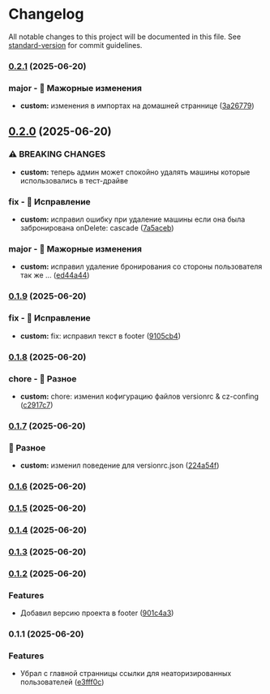 # Changelog

All notable changes to this project will be documented in this file. See [standard-version](https://github.com/conventional-changelog/standard-version) for commit guidelines.

### [0.2.1](https://github.com/m1rxcle/Mira-Rent/compare/v0.2.0...v0.2.1) (2025-06-20)


### major - 🧨 Мажорные изменения

* **custom:** изменения в импортах на домашней страннице ([3a26779](https://github.com/m1rxcle/Mira-Rent/commit/3a26779baa88433ba716419b73654d0d5894ef96))

## [0.2.0](https://github.com/m1rxcle/Mira-Rent/compare/v0.1.9...v0.2.0) (2025-06-20)


### ⚠ BREAKING CHANGES

* **custom:** теперь админ может спокойно удалять машины которые использовались в тест-драйве

### fix - 🐛 Исправление

* **custom:** исправил ошибку при удаление машины если она была забронирована onDelete: cascade ([7a5aceb](https://github.com/m1rxcle/Mira-Rent/commit/7a5acebddf94e79767335e204e7d946a43945306))


### major - 🧨 Мажорные изменения

* **custom:** исправил удаление бронирования со стороны пользователя так же ... ([ed44a44](https://github.com/m1rxcle/Mira-Rent/commit/ed44a448b5a6c3875bda056a381ad91d237bef24))

### [0.1.9](https://github.com/m1rxcle/Mira-Rent/compare/v0.1.8...v0.1.9) (2025-06-20)


### fix - 🐛 Исправление

* **custom:** fix: исправил текст в footer ([9105cb4](https://github.com/m1rxcle/Mira-Rent/commit/9105cb47bf7e409b7af4c104c74ec00953731746))

### [0.1.8](https://github.com/m1rxcle/Mira-Rent/compare/v0.1.7...v0.1.8) (2025-06-20)


### chore - 🔧 Разное

* **custom:** chore: изменил кофигурацию файлов versionrc \& cz-confing ([c2917c7](https://github.com/m1rxcle/Mira-Rent/commit/c2917c7c51828031c07d935eb27013ce5ecd14b0))

### [0.1.7](https://github.com/m1rxcle/Mira-Rent/compare/v0.1.6...v0.1.7) (2025-06-20)


### 🔧 Разное

* **custom:** изменил поведение для versionrc.json ([224a54f](https://github.com/m1rxcle/Mira-Rent/commit/224a54f1ce3d2c5c9b54c8a277ea92769a3b0e30))

### [0.1.6](https://github.com/m1rxcle/Mira-Rent/compare/v0.1.5...v0.1.6) (2025-06-20)

### [0.1.5](https://github.com/m1rxcle/Mira-Rent/compare/v0.1.4...v0.1.5) (2025-06-20)

### [0.1.4](https://github.com/m1rxcle/Mira-Rent/compare/v0.1.3...v0.1.4) (2025-06-20)

### [0.1.3](https://github.com/m1rxcle/Mira-Rent/compare/v0.1.2...v0.1.3) (2025-06-20)

### [0.1.2](https://github.com/m1rxcle/Mira-Rent/compare/v0.1.1...v0.1.2) (2025-06-20)


### Features

* Добавил версию проекта в footer ([901c4a3](https://github.com/m1rxcle/Mira-Rent/commit/901c4a3c0acb5bca90043a1d1d6a7f72162a32ee))

### 0.1.1 (2025-06-20)


### Features

* Убрал с главной странницы ссылки для неаторизированных пользователей ([e3fff0c](https://github.com/m1rxcle/Mira-Rent/commit/e3fff0cd8d416815614ad647d14969342661b38f))
